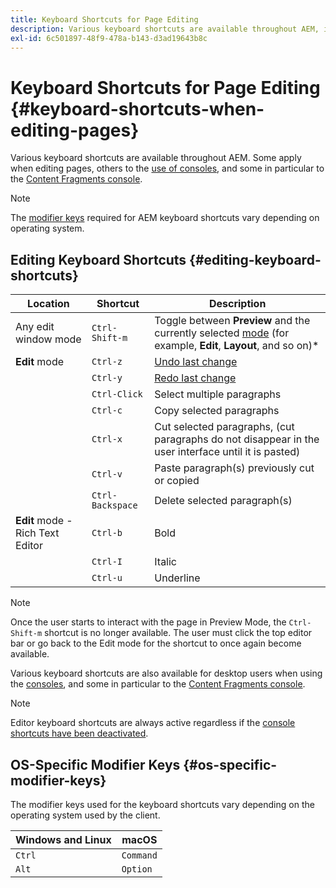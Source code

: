 ```yaml
---
title: Keyboard Shortcuts for Page Editing
description: Various keyboard shortcuts are available throughout AEM, including some for page editing
exl-id: 6c501897-48f9-478a-b143-d3ad19643b8c
---
```

# Keyboard Shortcuts for Page Editing {#keyboard-shortcuts-when-editing-pages}

Various keyboard shortcuts are available throughout AEM. Some apply when editing pages, others to the [use of consoles](/help/sites-cloud/authoring/getting-started/keyboard-shortcuts.md), and some in particular to the [Content Fragments console](/help/sites-cloud/administering/content-fragments/keyboard-shortcuts.md).

>[!NOTE]
>
>The [modifier keys](#os-specific-modifier-keys) required for AEM keyboard shortcuts vary depending on operating system.

## Editing Keyboard Shortcuts {#editing-keyboard-shortcuts}

|Location|Shortcut|Description|
|---|---|---|
|Any edit window mode|`Ctrl-Shift-m`|Toggle between **Preview** and the currently selected [mode](/help/sites-cloud/authoring/fundamentals/environment-tools.md#page-modes)</a> (for example, **Edit**, **Layout**, and so on)*|
|**Edit** mode|`Ctrl-z`|[Undo last change](/help/sites-cloud/authoring/fundamentals/editing-content.md#undoing-and-redoing-page-edits)|
||`Ctrl-y`|[Redo last change](/help/sites-cloud/authoring/fundamentals/editing-content.md#undoing-and-redoing-page-edits)|
||`Ctrl-Click`|Select multiple paragraphs|
||`Ctrl-c`|Copy selected paragraphs|
||`Ctrl-x`|Cut selected paragraphs, (cut paragraphs do not disappear in the user interface until it is pasted)|
||`Ctrl-v`|Paste paragraph(s) previously cut or copied|
||`Ctrl-Backspace`|Delete selected paragraph(s)|
|**Edit** mode - Rich Text Editor|`Ctrl-b`|Bold|
||`Ctrl-I`|Italic|
||`Ctrl-u`|Underline|

>[!NOTE]
>
>Once the user starts to interact with the page in Preview Mode, the `Ctrl-Shift-m` shortcut is no longer available. The user must click the top editor bar or go back to the Edit mode for the shortcut to once again become available.

Various keyboard shortcuts are also available for desktop users when using the [consoles](/help/sites-cloud/authoring/getting-started/keyboard-shortcuts.md), and some in particular to the [Content Fragments console](/help/sites-cloud/administering/content-fragments/keyboard-shortcuts.md).

>[!NOTE]
>
>Editor keyboard shortcuts are always active regardless if the [console shortcuts have been deactivated](/help/sites-cloud/authoring/getting-started/keyboard-shortcuts.md#deactivating-keyboard-shortcuts).

## OS-Specific Modifier Keys {#os-specific-modifier-keys}

The modifier keys used for the keyboard shortcuts vary depending on the operating system used by the client.

|Windows and Linux|macOS|
|---|---|
|`Ctrl`|`Command`|
|`Alt`|`Option`|
